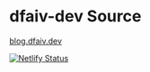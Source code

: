 # dfaiv-dev Source

[blog.dfaiv.dev](https://blog.dfaiv.dev)

[![Netlify Status](https://api.netlify.com/api/v1/badges/56664b55-db5b-41ac-8a7b-b9f3fd0b08e3/deploy-status)](https://app.netlify.com/sites/dfaiv-dev-009/deploys)
